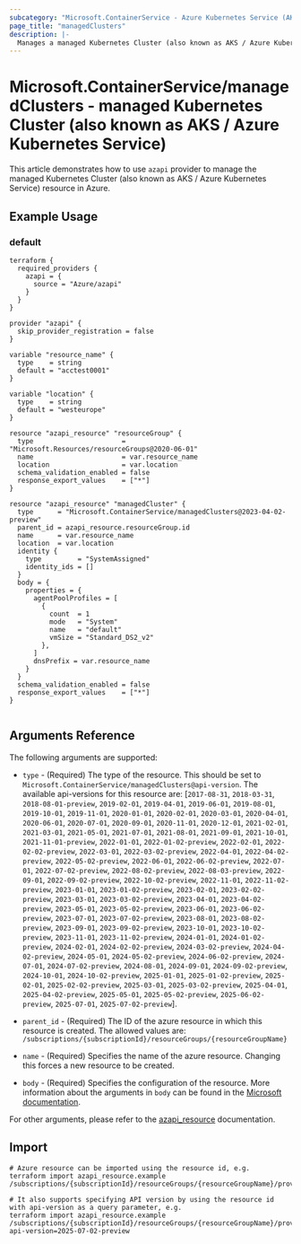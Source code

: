 ```yaml
---
subcategory: "Microsoft.ContainerService - Azure Kubernetes Service (AKS)"
page_title: "managedClusters"
description: |-
  Manages a managed Kubernetes Cluster (also known as AKS / Azure Kubernetes Service).
---
```


# Microsoft.ContainerService/managedClusters - managed Kubernetes Cluster (also known as AKS / Azure Kubernetes Service)

This article demonstrates how to use `azapi` provider to manage the managed Kubernetes Cluster (also known as AKS / Azure Kubernetes Service) resource in Azure.

## Example Usage

### default

```hcl
terraform {
  required_providers {
    azapi = {
      source = "Azure/azapi"
    }
  }
}

provider "azapi" {
  skip_provider_registration = false
}

variable "resource_name" {
  type    = string
  default = "acctest0001"
}

variable "location" {
  type    = string
  default = "westeurope"
}

resource "azapi_resource" "resourceGroup" {
  type                      = "Microsoft.Resources/resourceGroups@2020-06-01"
  name                      = var.resource_name
  location                  = var.location
  schema_validation_enabled = false
  response_export_values    = ["*"]
}

resource "azapi_resource" "managedCluster" {
  type      = "Microsoft.ContainerService/managedClusters@2023-04-02-preview"
  parent_id = azapi_resource.resourceGroup.id
  name      = var.resource_name
  location  = var.location
  identity {
    type         = "SystemAssigned"
    identity_ids = []
  }
  body = {
    properties = {
      agentPoolProfiles = [
        {
          count  = 1
          mode   = "System"
          name   = "default"
          vmSize = "Standard_DS2_v2"
        },
      ]
      dnsPrefix = var.resource_name
    }
  }
  schema_validation_enabled = false
  response_export_values    = ["*"]
}


```



## Arguments Reference

The following arguments are supported:

* `type` - (Required) The type of the resource. This should be set to `Microsoft.ContainerService/managedClusters@api-version`. The available api-versions for this resource are: [`2017-08-31`, `2018-03-31`, `2018-08-01-preview`, `2019-02-01`, `2019-04-01`, `2019-06-01`, `2019-08-01`, `2019-10-01`, `2019-11-01`, `2020-01-01`, `2020-02-01`, `2020-03-01`, `2020-04-01`, `2020-06-01`, `2020-07-01`, `2020-09-01`, `2020-11-01`, `2020-12-01`, `2021-02-01`, `2021-03-01`, `2021-05-01`, `2021-07-01`, `2021-08-01`, `2021-09-01`, `2021-10-01`, `2021-11-01-preview`, `2022-01-01`, `2022-01-02-preview`, `2022-02-01`, `2022-02-02-preview`, `2022-03-01`, `2022-03-02-preview`, `2022-04-01`, `2022-04-02-preview`, `2022-05-02-preview`, `2022-06-01`, `2022-06-02-preview`, `2022-07-01`, `2022-07-02-preview`, `2022-08-02-preview`, `2022-08-03-preview`, `2022-09-01`, `2022-09-02-preview`, `2022-10-02-preview`, `2022-11-01`, `2022-11-02-preview`, `2023-01-01`, `2023-01-02-preview`, `2023-02-01`, `2023-02-02-preview`, `2023-03-01`, `2023-03-02-preview`, `2023-04-01`, `2023-04-02-preview`, `2023-05-01`, `2023-05-02-preview`, `2023-06-01`, `2023-06-02-preview`, `2023-07-01`, `2023-07-02-preview`, `2023-08-01`, `2023-08-02-preview`, `2023-09-01`, `2023-09-02-preview`, `2023-10-01`, `2023-10-02-preview`, `2023-11-01`, `2023-11-02-preview`, `2024-01-01`, `2024-01-02-preview`, `2024-02-01`, `2024-02-02-preview`, `2024-03-02-preview`, `2024-04-02-preview`, `2024-05-01`, `2024-05-02-preview`, `2024-06-02-preview`, `2024-07-01`, `2024-07-02-preview`, `2024-08-01`, `2024-09-01`, `2024-09-02-preview`, `2024-10-01`, `2024-10-02-preview`, `2025-01-01`, `2025-01-02-preview`, `2025-02-01`, `2025-02-02-preview`, `2025-03-01`, `2025-03-02-preview`, `2025-04-01`, `2025-04-02-preview`, `2025-05-01`, `2025-05-02-preview`, `2025-06-02-preview`, `2025-07-01`, `2025-07-02-preview`].

* `parent_id` - (Required) The ID of the azure resource in which this resource is created. The allowed values are:  
  `/subscriptions/{subscriptionId}/resourceGroups/{resourceGroupName}`

* `name` - (Required) Specifies the name of the azure resource. Changing this forces a new resource to be created.

* `body` - (Required) Specifies the configuration of the resource. More information about the arguments in `body` can be found in the [Microsoft documentation](https://learn.microsoft.com/en-us/azure/templates/Microsoft.ContainerService/managedClusters?pivots=deployment-language-terraform).

For other arguments, please refer to the [azapi_resource](https://registry.terraform.io/providers/Azure/azapi/latest/docs/resources/resource) documentation.

## Import

 ```shell
 # Azure resource can be imported using the resource id, e.g.
 terraform import azapi_resource.example /subscriptions/{subscriptionId}/resourceGroups/{resourceGroupName}/providers/Microsoft.ContainerService/managedClusters/{resourceName}
 
 # It also supports specifying API version by using the resource id with api-version as a query parameter, e.g.
 terraform import azapi_resource.example /subscriptions/{subscriptionId}/resourceGroups/{resourceGroupName}/providers/Microsoft.ContainerService/managedClusters/{resourceName}?api-version=2025-07-02-preview
 ```
